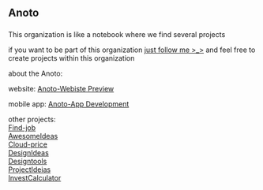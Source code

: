## Anoto

###
This organization is like a notebook where we find several projects


if you want to be part of this organization [just follow me >_>](https://github.com/MatheusAlvesPereira) and feel free to create projects within this organization

about the Anoto:

website:
[Anoto-Webiste Preview](https://anoto-website.vercel.app/)<br>


mobile app:
[Anoto-App Development](https://github.com/Anoto-ecossistem/Anoto-App)


other projects:<br>
[Find-job](https://github.com/Anoto-ecossistem/find-job)<br>
[AwesomeIdeas](https://github.com/Anoto-ecossistem/awesomeideias)<br>
[Cloud-price](https://github.com/Anoto-ecossistem/cloud-price)<br>
[DesignIdeas](https://github.com/Anoto-ecossistem/designideias)<br>
[Designtools](https://github.com/Anoto-ecossistem/designtools)<br>
[ProjectIdeias](https://github.com/Anoto-ecossistem/project-ideias)<br>
[InvestCalculator](https://github.com/Anoto-ecossistem/invest-calculator)<br>


